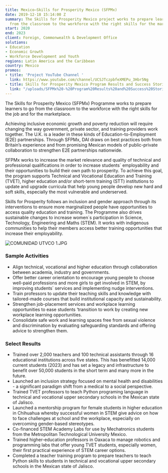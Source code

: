 ```yaml
---
title: Mexico—Skills for Prosperity Mexico (SFPMx)
date: 2019-12-18 15:14:00 Z
summary: The Skills for Prosperity Mexico project works to prepare learners to go
  from the classroom to the workforce with the right skills for the marketplace.
start: 2020
end: 2023
client: Foreign, Commonwealth & Development Office
solutions:
- Education
- Economic Growth
- Workforce Development and Youth
regions: Latin America and the Caribbean
country: Mexico
promos:
- title: 'Project YouTube Channel '
  link: https://www.youtube.com/channel/UCSJTczpbfeXMEPu_3Hbr5Ng
- title: Skills for Prosperity Mexico Program Results and Success Stories
  link: "/uploads/SFPMx%20-%20Program%20Results%20and%20Success%20Stories.pdf"
---
```


The Skills for Prosperity Mexico (SFPMx) Programme works to prepare learners to go from the classroom to the workforce with the right skills for the job and for the marketplace.
 
Achieving inclusive economic growth and poverty reduction will require changing the way government, private sector, and training providers work together. The U.K. is a leader in these kinds of Education-to-Employment (E2E) partnerships. Through SFPMx, DAI draws on best practices both from Britain’s experience and from promising Mexican models of public-private collaboration to strengthen E2E partnerships nationwide.
 
SFPMx works to increase the market relevance and quality of technical and professional qualifications in order to increase students´ employability and their opportunities to build their own path to prosperity. To achieve this goal, the program supports Technical and Vocational Education and Training (TVET), higher education and/or short-term training (STT) institutions to update and upgrade curricula that help young people develop new hard and soft skills, especially the most vulnerable and underserved. 

Skills for Prosperity follows an inclusion and gender approach through its interventions to ensure more marginalized people have opportunities to access quality education and training. The Programme also drives sustainable changes to increase women´s participation in Science, Technology, Engineering and Maths (STEM). It works with indigenous communities to help their members access better training opportunities that increase their employability.

![COMUNIDAD UTVCO 1.JPG](/uploads/COMUNIDAD%20UTVCO%201.JPG)

### Sample Activities

* Align technical, vocational and higher education through collaboration between academia, industry and governments. 
* Offer better career orientation to encourage young people to choose well-paid professions and more girls to get involved in STEM, by improving students´ services and implementing nudge interventions.
* Train professors to update their teaching skills and knowledge with tailored-made courses that build institutional capacity and sustainability.
* Strengthen job-placement services and workplace learning opportunities to ease students ‘transition to work by creating new workplace learning opportunities.
* Consolidate safe work and learning spaces free from sexual violence and discrimination by evaluating safeguarding standards and offering advice to strengthen them. 

### Select Results

* Trained over 2,000 teachers and 100 technical assistants through 16 educational institutions across five states. This has benefitted 14,000 current students (2023) and has set a legacy and infrastructure to benefit over 50,000 students in the short term and many more in the future.
* Launched an inclusion strategy focused on mental health and disabilities - a significant paradigm shift from a medical to a social perspective.  
* Trained TVET professors to teach Python programing language in technical and vocational upper secondary schools in the Mexican state of Jalisco.
* Launched a mentorship program for female students in higher education in Chihuahua whereby successful women in STEM give advice on how to face challenges at school and the workplace, especially on overcoming gender-based stereotypes.
* Co-financed STEM Academy Labs for use by Mechatronics students from the Metropolitan Technological University Mexico.
* Trained higher-education professors in Oaxaca to manage robotics and programming labs that offer young TVET students, especially women,  their first practical experience of STEM career options. 
* Completed a teacher training program to prepare teachers to teach Python skills to students in technical and vocational upper secondary schools in the Mexican state of Jalisco. 